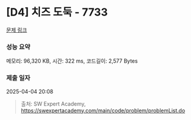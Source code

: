 # [D4] 치즈 도둑 - 7733 

[문제 링크](https://swexpertacademy.com/main/code/problem/problemDetail.do?contestProbId=AWrDOdQqRCUDFARG) 

### 성능 요약

메모리: 96,320 KB, 시간: 322 ms, 코드길이: 2,577 Bytes

### 제출 일자

2025-04-04 20:08



> 출처: SW Expert Academy, https://swexpertacademy.com/main/code/problem/problemList.do